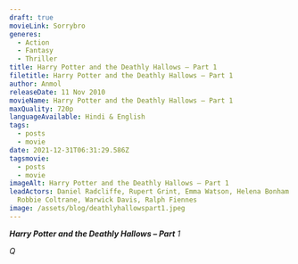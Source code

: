 ```yaml
---
draft: true
movieLink: Sorrybro
generes:
  - Action
  - Fantasy
  - Thriller
title: Harry Potter and the Deathly Hallows – Part 1
filetitle: Harry Potter and the Deathly Hallows – Part 1
author: Anmol
releaseDate: 11 Nov 2010
movieName: Harry Potter and the Deathly Hallows – Part 1
maxQuality: 720p
languageAvailable: Hindi & English
tags:
  - posts
  - movie
date: 2021-12-31T06:31:29.586Z
tagsmovie:
  - posts
  - movie
imageAlt: Harry Potter and the Deathly Hallows – Part 1
leadActors: Daniel Radcliffe, Rupert Grint, Emma Watson, Helena Bonham Carter,
  Robbie Coltrane, Warwick Davis, Ralph Fiennes
image: /assets/blog/deathlyhallowspart1.jpeg
---
```

***Harry Potter and the Deathly Hallows – Part** 1*



*Q*